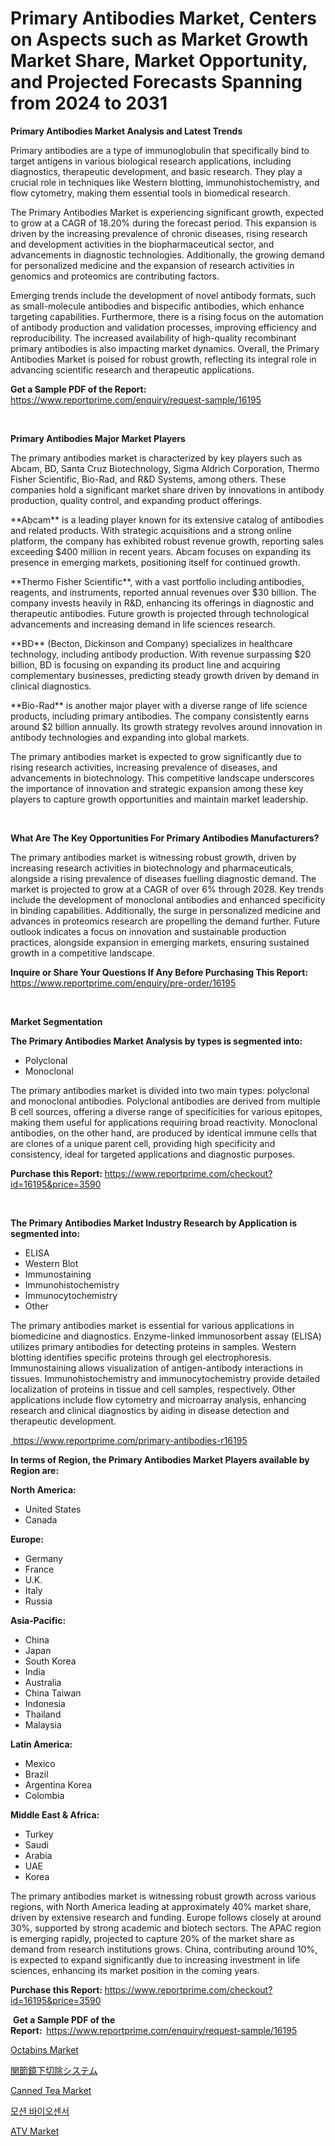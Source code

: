 <p><h1>Primary Antibodies Market, Centers on Aspects such as Market Growth Market Share, Market Opportunity, and Projected Forecasts Spanning from 2024 to 2031</h1></p><p><strong>Primary Antibodies Market Analysis and Latest Trends</strong></p>
<p><p>Primary antibodies are a type of immunoglobulin that specifically bind to target antigens in various biological research applications, including diagnostics, therapeutic development, and basic research. They play a crucial role in techniques like Western blotting, immunohistochemistry, and flow cytometry, making them essential tools in biomedical research. </p><p>The Primary Antibodies Market is experiencing significant growth, expected to grow at a CAGR of 18.20% during the forecast period. This expansion is driven by the increasing prevalence of chronic diseases, rising research and development activities in the biopharmaceutical sector, and advancements in diagnostic technologies. Additionally, the growing demand for personalized medicine and the expansion of research activities in genomics and proteomics are contributing factors.</p><p>Emerging trends include the development of novel antibody formats, such as small-molecule antibodies and bispecific antibodies, which enhance targeting capabilities. Furthermore, there is a rising focus on the automation of antibody production and validation processes, improving efficiency and reproducibility. The increased availability of high-quality recombinant primary antibodies is also impacting market dynamics. Overall, the Primary Antibodies Market is poised for robust growth, reflecting its integral role in advancing scientific research and therapeutic applications.</p></p>
<p><strong>Get a Sample PDF of the Report:&nbsp;</strong> <a href="https://www.reportprime.com/enquiry/request-sample/16195">https://www.reportprime.com/enquiry/request-sample/16195</a></p>
<p>&nbsp;</p>
<p><strong>Primary Antibodies Major Market Players</strong></p>
<p><p>The primary antibodies market is characterized by key players such as Abcam, BD, Santa Cruz Biotechnology, Sigma Aldrich Corporation, Thermo Fisher Scientific, Bio-Rad, and R&D Systems, among others. These companies hold a significant market share driven by innovations in antibody production, quality control, and expanding product offerings.</p><p>**Abcam** is a leading player known for its extensive catalog of antibodies and related products. With strategic acquisitions and a strong online platform, the company has exhibited robust revenue growth, reporting sales exceeding $400 million in recent years. Abcam focuses on expanding its presence in emerging markets, positioning itself for continued growth.</p><p>**Thermo Fisher Scientific**, with a vast portfolio including antibodies, reagents, and instruments, reported annual revenues over $30 billion. The company invests heavily in R&D, enhancing its offerings in diagnostic and therapeutic antibodies. Future growth is projected through technological advancements and increasing demand in life sciences research.</p><p>**BD** (Becton, Dickinson and Company) specializes in healthcare technology, including antibody production. With revenue surpassing $20 billion, BD is focusing on expanding its product line and acquiring complementary businesses, predicting steady growth driven by demand in clinical diagnostics.</p><p>**Bio-Rad** is another major player with a diverse range of life science products, including primary antibodies. The company consistently earns around $2 billion annually. Its growth strategy revolves around innovation in antibody technologies and expanding into global markets.</p><p>The primary antibodies market is expected to grow significantly due to rising research activities, increasing prevalence of diseases, and advancements in biotechnology. This competitive landscape underscores the importance of innovation and strategic expansion among these key players to capture growth opportunities and maintain market leadership.</p></p>
<p>&nbsp;</p>
<p><strong>What Are The Key Opportunities For Primary Antibodies Manufacturers?</strong></p>
<p><p>The primary antibodies market is witnessing robust growth, driven by increasing research activities in biotechnology and pharmaceuticals, alongside a rising prevalence of diseases fuelling diagnostic demand. The market is projected to grow at a CAGR of over 6% through 2028. Key trends include the development of monoclonal antibodies and enhanced specificity in binding capabilities. Additionally, the surge in personalized medicine and advances in proteomics research are propelling the demand further. Future outlook indicates a focus on innovation and sustainable production practices, alongside expansion in emerging markets, ensuring sustained growth in a competitive landscape.</p></p>
<p><strong>Inquire or Share Your Questions If Any Before Purchasing This Report:</strong> <a href="https://www.reportprime.com/enquiry/pre-order/16195">https://www.reportprime.com/enquiry/pre-order/16195</a></p>
<p>&nbsp;</p>
<p><strong>Market Segmentation</strong></p>
<p><strong>The Primary Antibodies Market Analysis by types is segmented into:</strong></p>
<p><ul><li>Polyclonal</li><li>Monoclonal</li></ul></p>
<p><p>The primary antibodies market is divided into two main types: polyclonal and monoclonal antibodies. Polyclonal antibodies are derived from multiple B cell sources, offering a diverse range of specificities for various epitopes, making them useful for applications requiring broad reactivity. Monoclonal antibodies, on the other hand, are produced by identical immune cells that are clones of a unique parent cell, providing high specificity and consistency, ideal for targeted applications and diagnostic purposes.</p></p>
<p><strong>Purchase this Report:&nbsp;</strong><a href="https://www.reportprime.com/checkout?id=16195&price=3590">https://www.reportprime.com/checkout?id=16195&price=3590</a></p>
<p>&nbsp;</p>
<p><strong>The Primary Antibodies Market Industry Research by Application is segmented into:</strong></p>
<p><ul><li>ELISA</li><li>Western Blot</li><li>Immunostaining</li><li>Immunohistochemistry</li><li>Immunocytochemistry</li><li>Other</li></ul></p>
<p><p>The primary antibodies market is essential for various applications in biomedicine and diagnostics. Enzyme-linked immunosorbent assay (ELISA) utilizes primary antibodies for detecting proteins in samples. Western blotting identifies specific proteins through gel electrophoresis. Immunostaining allows visualization of antigen-antibody interactions in tissues. Immunohistochemistry and immunocytochemistry provide detailed localization of proteins in tissue and cell samples, respectively. Other applications include flow cytometry and microarray analysis, enhancing research and clinical diagnostics by aiding in disease detection and therapeutic development.</p></p>
<p><a href="https://www.reportprime.com/primary-antibodies-r16195">&nbsp;https://www.reportprime.com/primary-antibodies-r16195</a></p>
<p><strong>In terms of Region, the Primary Antibodies Market Players available by Region are:</strong></p>
<p>
    <p> <strong> North America: </strong>
        <ul>
            <li>United States</li>
            <li>Canada</li>
        </ul>
        </p> 
    <p> <strong> Europe: </strong>
        <ul>
            <li>Germany</li>
            <li>France</li>
            <li>U.K.</li>
            <li>Italy</li>
            <li>Russia</li>
        </ul>
        </p> 
    <p> <strong> Asia-Pacific: </strong>
        <ul>
            <li>China</li>
            <li>Japan</li>
            <li>South Korea</li>
            <li>India</li>
            <li>Australia</li>
            <li>China Taiwan</li>
            <li>Indonesia</li>
            <li>Thailand</li>
            <li>Malaysia</li>
        </ul>
        </p> 
    <p> <strong> Latin America: </strong>
        <ul>
            <li>Mexico</li>
            <li>Brazil</li>
            <li>Argentina Korea</li>
            <li>Colombia</li>
        </ul>
        </p> 
    <p> <strong> Middle East & Africa: </strong>
        <ul>
            <li>Turkey</li>
            <li>Saudi</li>
            <li>Arabia</li>
            <li>UAE</li>
            <li>Korea</li>
        </ul>
    </p>
    </p>
<p><p>The primary antibodies market is witnessing robust growth across various regions, with North America leading at approximately 40% market share, driven by extensive research and funding. Europe follows closely at around 30%, supported by strong academic and biotech sectors. The APAC region is emerging rapidly, projected to capture 20% of the market share as demand from research institutions grows. China, contributing around 10%, is expected to expand significantly due to increasing investment in life sciences, enhancing its market position in the coming years.</p></p>
<p><strong>Purchase this Report: </strong><a href="https://www.reportprime.com/checkout?id=16195&price=3590">https://www.reportprime.com/checkout?id=16195&price=3590</a></p>
<p>&nbsp;<strong>Get a Sample PDF of the Report:&nbsp;&nbsp;</strong><a href="https://www.reportprime.com/enquiry/request-sample/16195">https://www.reportprime.com/enquiry/request-sample/16195</a></p>
<p><strong></strong></p>
<p><p><a href="https://www.linkedin.com/pulse/deep-dive-octabins-market-itstrends-segmentation-competitive-2p9wf?trackingId=BjTeBJ%2FuSgi%2Bl%2FjRb3mZcA%3D%3D">Octabins Market</a></p><p><a href="https://medium.com/@melliestracke2023/arthroscopic-resection-system-market-%E3%81%AE%E3%82%B0%E3%83%AD%E3%83%BC%E3%83%90%E3%83%AB%E5%B8%82%E5%A0%B4%E6%A6%82%E8%A6%81%E3%81%AF-%E4%B8%96%E7%95%8C%E3%81%8A%E3%82%88%E3%81%B3%E4%B8%BB%E8%A6%81%E5%B8%82%E5%A0%B4%E3%81%AB%E3%81%8A%E3%81%91%E3%82%8B%E6%A5%AD%E7%95%8C%E3%81%AB%E5%BD%B1%E9%9F%BF%E3%82%92%E4%B8%8E%E3%81%88%E3%82%8B%E4%B8%BB%E8%A6%81%E3%81%AA%E3%83%88%E3%83%AC%E3%83%B3%E3%83%89%E3%81%AB%E3%81%A4%E3%81%84%E3%81%A6-%E7%8B%AC%E8%87%AA%E3%81%AE%E8%A6%96%E7%82%B9%E3%82%92%E6%8F%90%E4%BE%9B%E3%81%97%E3%81%BE%E3%81%99-9d3639fb70cc">関節鏡下切除システム</a></p><p><a href="https://medium.com/@bubursruntul3/the-canned-tea-market-has-witnessed-significant-growth-in-recent-years-and-this-trend-is-1d35d1b049a4">Canned Tea Market</a></p><p><a href="https://medium.com/@ejuynpri79/%EC%9A%B4%EB%8F%99-%EC%83%9D%EC%B2%B4-%EC%84%BC%EC%84%9C-%EC%8B%9C%EC%9E%A5%EC%9D%98-%EC%8B%9C%EC%9E%A5-%EB%8F%99%EB%A0%A5-2031%EB%85%84%EA%B9%8C%EC%A7%80%EC%9D%98-%EC%8B%9C%EC%9E%A5-%ED%8A%B8%EB%A0%8C%EB%93%9C-%EB%B0%8F-%EB%AF%B8%EB%9E%98-%EC%98%88%EC%B8%A1-ce28cd8e44a8">모션 바이오센서</a></p><p><a href="https://issuu.com/reportprime-2/docs/atv-market-size-2030.pptx_ea382f487e3f73">ATV Market</a></p></p>